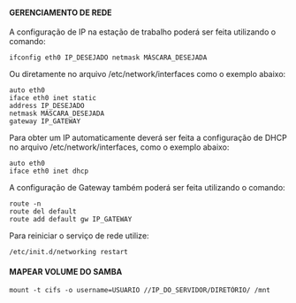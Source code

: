 #### GERENCIAMENTO DE REDE

A configuração de IP na estação de trabalho poderá ser feita utilizando o comando:
~~~
ifconfig eth0 IP_DESEJADO netmask MÁSCARA_DESEJADA
~~~

Ou diretamente no arquivo /etc/network/interfaces como o exemplo abaixo:
~~~		
auto eth0
iface eth0 inet static
address IP_DESEJADO
netmask MÁSCARA_DESEJADA
gateway IP_GATEWAY
~~~

Para obter um IP automaticamente deverá ser feita a configuração de DHCP no arquivo /etc/network/interfaces, como o exemplo abaixo:
~~~		
auto eth0
iface eth0 inet dhcp 
~~~		

A configuração de Gateway também poderá ser feita utilizando o comando:
~~~		
route -n
route del default
route add default gw IP_GATEWAY
~~~		

Para reiniciar o serviço de rede utilize:
~~~		
/etc/init.d/networking restart
~~~		

#### MAPEAR VOLUME DO SAMBA
~~~	
mount -t cifs -o username=USUARIO //IP_DO_SERVIDOR/DIRETÓRIO/ /mnt
~~~	
